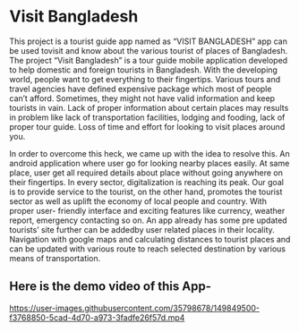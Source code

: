 # Visit Bangladesh
This project is a tourist guide app named as “VISIT BANGLADESH” app can be used tovisit and know about the various tourist of places of Bangladesh. The project “Visit Bangladesh” is a tour guide mobile application developed to help domestic and foreign tourists in Bangladesh. With the developing world, people want to get everything to their fingertips. Various tours and travel agencies have defined expensive package which most of people can’t afford. Sometimes, they might not have valid information and keep tourists in vain. Lack of proper information about certain places may results in problem like lack of transportation facilities, lodging and fooding, lack of proper tour guide. Loss of time and effort for looking to visit places around you. 

In order to overcome this heck, we came up with the idea to resolve this. An android application where user go for looking nearby places easily. At same place, user get all required details about place without going anywhere on their fingertips. In every sector, digitalization is reaching its peak. Our goal is to provide service to the tourist, on the other hand, promotes the tourist sector as well as uplift the economy of local people and country. 
With proper user- friendly interface and exciting features like currency, weather report, emergency contacting so on. An app already has some pre updated tourists’ site further can be addedby user related places in their locality. Navigation with google maps and calculating distances to tourist places and can be updated with various route to reach selected destination by various means of transportation.

## Here is the demo video of this App-
https://user-images.githubusercontent.com/35798678/149849500-f3768850-5cad-4d70-a973-3fadfe26f57d.mp4

